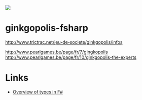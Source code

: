 ![](http://www.pearlgames.be/uploads/10/733f2bc9e0315286a81aaf4ec9eac538.jpg)

# ginkgopolis-fsharp

http://www.trictrac.net/jeu-de-societe/ginkgopolis/infos

http://www.pearlgames.be/page/fr/7/gingkopolis
http://www.pearlgames.be/page/fr/10/ginkgopolis-the-experts


# Links

* [Overview of types in F#](http://fsharpforfunandprofit.com/posts/overview-of-types-in-fsharp/)
